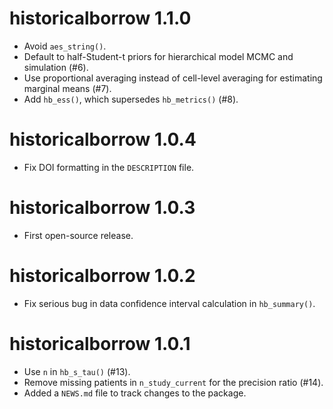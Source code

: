 # historicalborrow 1.1.0

* Avoid `aes_string()`.
* Default to half-Student-t priors for hierarchical model MCMC and simulation (#6).
* Use proportional averaging instead of cell-level averaging for estimating marginal means (#7).
* Add `hb_ess()`, which supersedes `hb_metrics()` (#8).

# historicalborrow 1.0.4

* Fix DOI formatting in the `DESCRIPTION` file.

# historicalborrow 1.0.3

* First open-source release.

# historicalborrow 1.0.2

* Fix serious bug in data confidence interval calculation in `hb_summary()`.

# historicalborrow 1.0.1

* Use `n` in `hb_s_tau()` (#13).
* Remove missing patients in `n_study_current` for the precision ratio (#14).
* Added a `NEWS.md` file to track changes to the package.
